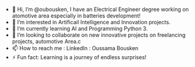 - 👋 Hi, I’m @oubousken, I have an Electrical Engineer degree working on atomotive area especially in batteries development!
- 👀 I’m interested in Artificail Intelligence and Innovation projects.
- 🌱 I’m currently learning AI and Programming Python 3.
- 💞️ I’m looking to collaborate on new  innovative projects on freelancing projects, automotive Area.c
- 📫 How to reach me : LinkedIn : Oussama Bousken
- ⚡ Fun fact: Learning is a journey of endless surprises!
